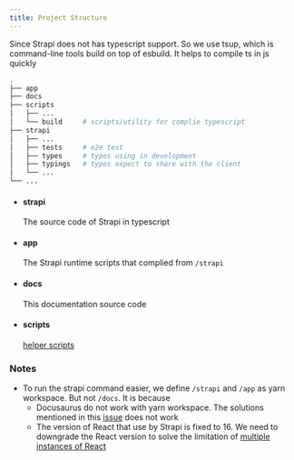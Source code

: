 ```yaml
---
title: Project Structure
---
```


Since Strapi does not has typescript support. So we use tsup, which is command-line tools build on top of esbuild. It helps to compile ts in js quickly

```bash
.
├── app
├── docs
├── scripts
│   ├── ...
│   └── build     # scripts/utility for complie typescript
├── strapi
│   ├── ...
│   ├── tests     # e2e test
│   ├── types     # types using in development
│   ├── typings   # types expect to share with the client
│   └── ...
└── ...
```

- #### strapi

  The source code of Strapi in typescript

- #### app

  The Strapi runtime scripts that complied from `/strapi`

- #### docs

  This documentation source code

- #### scripts

  [helper scripts](.//helper-scripts)

### Notes

- To run the strapi command easier, we define `/strapi` and `/app` as yarn workspace. But not `/docs`. It is because
  - Docusaurus do not work with yarn workspace. The solutions mentioned in this [issue](https://github.com/facebook/docusaurus/issues/3515) does not work
  - The version of React that use by Strapi is fixed to 16. We need to downgrade the React version to solve the limitation of [multiple instances of React](https://github.com/facebook/react/issues/13991)
